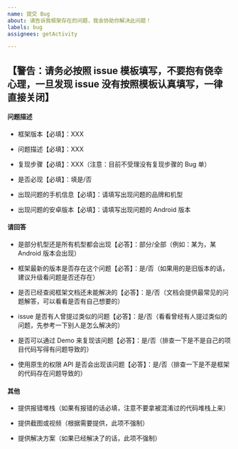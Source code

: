 ```yaml
---
name: 提交 Bug
about: 请告诉我框架存在的问题，我会协助你解决此问题！
labels: bug
assignees: getActivity

---
```


## 【警告：请务必按照 issue 模板填写，不要抱有侥幸心理，一旦发现 issue 没有按照模板认真填写，一律直接关闭】

#### 问题描述

* 框架版本【必填】：XXX

* 问题描述【必填】：XXX

* 复现步骤【必填】：XXX（注意：目前不受理没有复现步骤的 Bug 单）

* 是否必现【必填】：填是/否

* 出现问题的手机信息【必填】：请填写出现问题的品牌和机型

* 出现问题的安卓版本【必填】：请填写出现问题的 Android 版本

#### 请回答

* 是部分机型还是所有机型都会出现【必答】：部分/全部（例如：某为，某 Android 版本会出现）

* 框架最新的版本是否存在这个问题【必答】：是/否（如果用的是旧版本的话，建议升级看问题是否还存在）

* 是否已经查阅框架文档还未能解决的【必答】：是/否（文档会提供最常见的问题解答，可以看看是否有自己想要的）

* issue 是否有人曾提过类似的问题【必答】：是/否（看看曾经有人提过类似的问题，先参考一下别人是怎么解决的）

* 是否可以通过 Demo 来复现该问题【必答】：是/否（排查一下是不是自己的项目代码写得有问题导致的）

* 使用原生的权限 API 是否会出现该问题【必答】：是/否（排查一下是不是框架的代码存在问题导致的）

#### 其他

* 提供报错堆栈（如果有报错的话必填，注意不要拿被混淆过的代码堆栈上来）

* 提供截图或视频（根据需要提供，此项不强制）

* 提供解决方案（如果已经解决了的话，此项不强制）